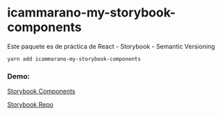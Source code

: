 # icammarano-my-storybook-components

Este paquete es de práctica de React - Storybook - Semantic Versioning

```
yarn add icammarano-my-storybook-components
```

### Demo:
[Storybook Components](https://storybook-react-icammarano.netlify.app/)

[Storybook Repo](https://github.com/Icammarano/storybook-components)


